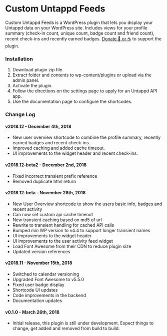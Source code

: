 # Custom Untappd Feeds
Custom Untappd Feeds is a WordPress plugin that lets you display your Untappd data on your WordPress site. Includes views for your profile summary (check-in count, unique count, badge count and friend count), recent check-ins and recently earned badges. [Donate :beers: or :coffee:](https://ko-fi.com/alexjustesen) to support the plugin.

### Installation

1. Download plugin zip file.
2. Extract folder and contents to wp-content/plugins or upload via the admin panel.
3. Activate the plugin.
4. Follow the directions on the settings page to apply for an Untappd API app.
5. Use the documentation page to configure the shortcodes.

### Change Log

#### v2018.12 - December 4th, 2018
* New user overview shortcode to combine the profile summary, recently earned badges and recent check-ins.
* Improved caching and added cache timeout.
* UI improvements to the widget header and recent check-ins.

#### v2018.12-beta2 - December 2nd, 2018
* Fixed incorrect transient prefix reference
* Removed duplicate html return

#### v2018.12-beta - November 28th, 2018
* New User Overview shortcode to show the users basic info, badges and recent activity
* Can now set custom api cache timeout
* New transient caching based on md5 of url
* Rewrite to transient handling for cached API calls
* Bumped min WP version to v4.4 to support longer transient names
* UI improvements to the widget header
* UI improvements to the user activity feed widget
* Load Font Awesome from their CDN to reduce plugin size
* Updated version references

#### v2018.11 - November 15th, 2018
* Switched to calendar versioning
* Upgraded Font Awesome to v5.5.0
* Fixed user badge display
* Shortcode UI updates
* Code improvements in the backend
* Documentation updates

#### v0.1.0 - March 26th, 2018
* Initial release, this plugin is still under development. Expect things to change, get added and removed from build to build.
